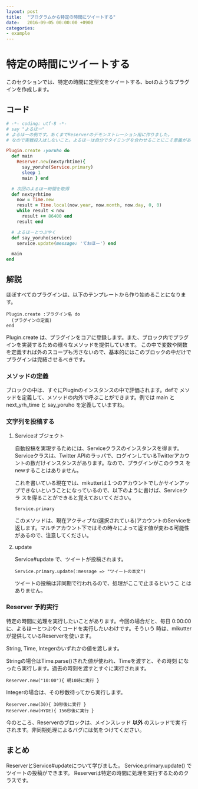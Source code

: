 ```yaml
---
layout: post
title:  "プログラムから特定の時間にツイートする"
date:   2016-09-05 00:00:00 +0900
categories:
- example
---
```

# 特定の時間にツイートする<a id="sec-2" name="sec-2"></a>

このセクションでは、特定の時間に定型文をツイートする、botのようなプラグインを作成します。

## コード<a id="sec-2-1" name="sec-2-1"></a>

```ruby
# -*- coding: utf-8 -*-
# say "よるほー"
# よるほーの例です。あくまでReserverのデモンストレーション用に作りました。
# なので実戦投入はしないこと。よるほーは自分でタイミングを合わせることにこそ意義があるのです。

Plugin.create :yoruho do
  def main
    Reserver.new(nextyrhtime){
      say_yoruho(Service.primary)
      sleep 1
      main } end

  # 次回のよるほー時間を取得
  def nextyrhtime
    now = Time.new
    result = Time.local(now.year, now.month, now.day, 0, 0)
    while result < now
      result += 86400 end
    result end

  # よるほーとつぶやく
  def say_yoruho(service)
    service.update(message: 'ておほー') end

  main
end
```

## 解説<a id="sec-2-2" name="sec-2-2"></a>

ほぼすべてのプラグインは、以下のテンプレートから作り始めることになります。

    Plugin.create :プラグイン名 do
      (プラグインの定義)
    end

Plugin.create は、プラグインをコアに登録します。また、ブロック内でプラグインを実装するための様々なメソッドを提供しています。
この中で変数や関数を定義すれば外のスコープも汚さないので、基本的にはこのブロックの中だけでプラグインは完結させるべきです。

### メソッドの定義<a id="sec-2-2-1" name="sec-2-2-1"></a>

ブロックの中は、すぐにPluginのインスタンスの中で評価されます。defで
メソッドを定義して、メソッドの内外で呼ぶことができます。例では main
と next\_yrh\_time と say\_yoruho を定義していますね。

### 文字列を投稿する<a id="sec-2-2-2" name="sec-2-2-2"></a>

1.  Serviceオブジェクト

    自動投稿を実現するためには、Serviceクラスのインスタンスを得ます。
    Serviceクラスは、Twitter APIのラッパで、ログインしているTwitterアカウ
    ントの数だけインスタンスがあります。なので、プラグインがこのクラス
    をnewすることはありません。
    
    これを書いている現在では、mikutterは１つのアカウントでしかサインアッ
    プできないということになっているので、以下のように書けば、Serviceクラ
    スを得ることができると覚えておいてください。
    
        Service.primary
    
    このメソッドは、現在アクティブな(選択されている)アカウントのServiceを返します。マルチアカウント下ではその時々によって返す値が変わる可能性があるので、注意してください。

2.  update

    Service#update で、ツイートが投稿されます。
    
        Service.primary.update(:message => "ツイートの本文")
    
    ツイートの投稿は非同期で行われるので、処理がここで止まるというこ
    とはありません。

### Reserver 予約実行<a id="sec-2-2-3" name="sec-2-2-3"></a>

特定の時間に処理を実行したいことがあります。今回の場合だと、毎日
0:00:00に、よるほーとつぶやくコードを実行したいわけです。そういう
時は、mikutterが提供しているReserverを使います。

String, Time, Integerのいずれかの値を渡します。

Stringの場合はTime.parse()された値が使われ、Timeを渡すと、その時刻
になったら実行します。過去の時刻を渡すとすぐに実行されます。

    Reserver.new("10:00"){ 朝10時に実行 }

Integerの場合は、その秒数待ってから実行します。

    Reserver.new(30){ 30秒後に実行 }
    Reserver.new(HYDE){ 156秒後に実行 }

今のところ、Reserverのブロックは、メインスレッド **以外** のスレッドで実
行されます。非同期処理によるバグには気をつけてください。

## まとめ<a id="sec-2-3" name="sec-2-3"></a>

ReserverとService#updateについて学びました。
Service.primary.update() でツイートの投稿ができます。
Reserverは特定の時間に処理を実行するためのクラスです。
